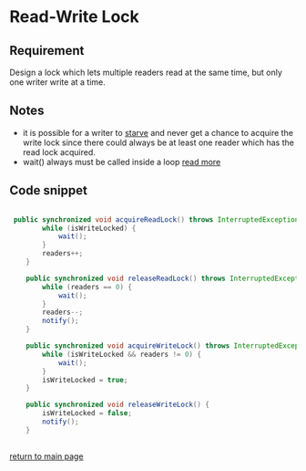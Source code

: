 # Read-Write Lock

## Requirement 

Design a lock which lets multiple readers read at the same time, but only one writer write at a time.

## Notes 

* it is possible for a writer to [starve](https://docs.oracle.com/javase/tutorial/essential/concurrency/starvelive.html) and never get a chance to acquire the write lock since there could always be at least one reader which has the read lock acquired.
* wait() always must be called inside a loop [read more](https://stackoverflow.com/questions/1038007/why-should-wait-always-be-called-inside-a-loop)
 

## Code snippet 

```java

 public synchronized void acquireReadLock() throws InterruptedException {
        while (isWriteLocked) {
            wait();
        }
        readers++;
    }

    public synchronized void releaseReadLock() throws InterruptedException {
        while (readers == 0) {
            wait();
        }
        readers--;
        notify();
    }

    public synchronized void acquireWriteLock() throws InterruptedException {
        while (isWriteLocked && readers != 0) {
            wait();
        }
        isWriteLocked = true;
    }

    public synchronized void releaseWriteLock() {
        isWriteLocked = false;
        notify();
    }
  
``` 

[return to main page](../../../../../../README.md)
